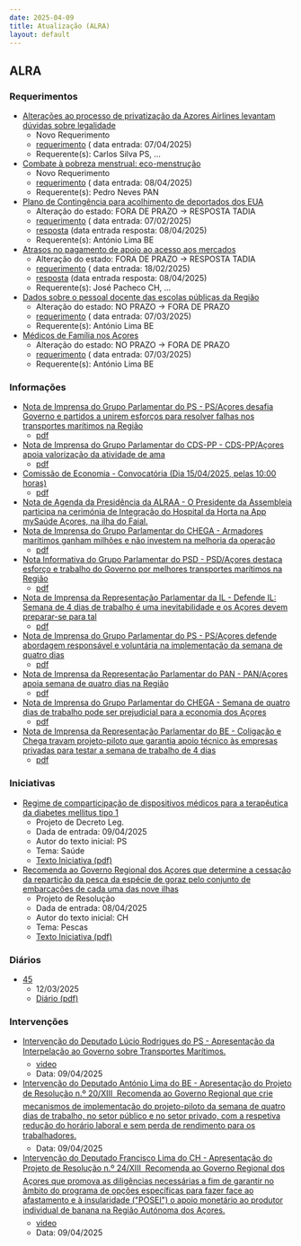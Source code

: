```yaml
---
date: 2025-04-09
title: Atualização (ALRA)
layout: default
---
```

## ALRA

### Requerimentos

* [Alterações ao processo de privatização da Azores Airlines levantam dúvidas sobre legalidade](http://base.alra.pt:82/4DACTION/w_pesquisa_registo/4/8783)
  * Novo Requerimento
  * [requerimento](http://base.alra.pt:82/Doc_Req/XIIIreque324.pdf) ( data entrada: 07/04/2025)
  * Requerente(s): Carlos Silva PS, ...
* [Combate à pobreza menstrual: eco-menstrução](http://base.alra.pt:82/4DACTION/w_pesquisa_registo/4/8785)
  * Novo Requerimento
  * [requerimento](http://base.alra.pt:82/Doc_Req/XIIIreque325.pdf) ( data entrada: 08/04/2025)
  * Requerente(s): Pedro Neves PAN
* [Plano de Contingência para acolhimento de deportados dos EUA](http://base.alra.pt:82/4DACTION/w_pesquisa_registo/4/8695)
  * Alteração do estado: FORA DE PRAZO → RESPOSTA TADIA
  * [requerimento](http://base.alra.pt:82/Doc_Req/XIIIreque268.pdf) ( data entrada: 07/02/2025)
  * [resposta](http://base.alra.pt:82/Doc_Req/XIIIrequeresp268.pdf) (data entrada resposta: 08/04/2025)
  * Requerente(s): António Lima BE
* [Atrasos no pagamento de apoio ao acesso aos mercados](http://base.alra.pt:82/4DACTION/w_pesquisa_registo/4/8706)
  * Alteração do estado: FORA DE PRAZO → RESPOSTA TADIA
  * [requerimento](http://base.alra.pt:82/Doc_Req/XIIIreque275.pdf) ( data entrada: 18/02/2025)
  * [resposta](http://base.alra.pt:82/Doc_Req/XIIIrequeresp275.pdf) (data entrada resposta: 08/04/2025)
  * Requerente(s): José Pacheco CH, ...
* [Dados sobre o pessoal docente das escolas públicas da Região](http://base.alra.pt:82/4DACTION/w_pesquisa_registo/4/8746)
  * Alteração do estado: NO PRAZO → FORA DE PRAZO
  * [requerimento](http://base.alra.pt:82/Doc_Req/XIIIreque302.pdf) ( data entrada: 07/03/2025)
  * Requerente(s): António Lima BE
* [Médicos de Família nos Açores](http://base.alra.pt:82/4DACTION/w_pesquisa_registo/4/8747)
  * Alteração do estado: NO PRAZO → FORA DE PRAZO
  * [requerimento](http://base.alra.pt:82/Doc_Req/XIIIreque303.pdf) ( data entrada: 07/03/2025)
  * Requerente(s): António Lima BE

### Informações

* [Nota de Imprensa do Grupo Parlamentar do PS - PS/Açores desafia Governo e partidos a unirem esforços para resolver falhas nos transportes marítimos na Região](http://base.alra.pt:82/4DACTION/w_pesquisa_registo/8/21482)
  * [pdf](http://base.alra.pt:82/Doc_Noticias/NI21482.pdf)
* [Nota de Imprensa do Grupo Parlamentar do CDS-PP - CDS-PP/Açores apoia valorização da atividade de ama](http://base.alra.pt:82/4DACTION/w_pesquisa_registo/8/21483)
  * [pdf](http://base.alra.pt:82/Doc_Noticias/NI21483.pdf)
* [Comissão de Economia - Convocatória (Dia 15/04/2025, pelas 10:00 horas)](http://base.alra.pt:82/4DACTION/w_pesquisa_registo/8/21484)
  * [pdf](http://base.alra.pt:82/Doc_Noticias/NI21484.pdf)
* [Nota de Agenda da Presidência da ALRAA - O Presidente da Assembleia participa na cerimónia de Integração do Hospital da Horta na App mySaúde Açores, na ilha do Faial.](http://base.alra.pt:82/4DACTION/w_pesquisa_registo/8/21485)
* [Nota de Imprensa do Grupo Parlamentar do CHEGA - Armadores marítimos ganham milhões e não investem na melhoria da operação](http://base.alra.pt:82/4DACTION/w_pesquisa_registo/8/21486)
  * [pdf](http://base.alra.pt:82/Doc_Noticias/NI21486.pdf)
* [Nota Informativa do Grupo Parlamentar do PSD - PSD/Açores destaca esforço e trabalho do Governo por melhores transportes marítimos na Região](http://base.alra.pt:82/4DACTION/w_pesquisa_registo/8/21487)
  * [pdf](http://base.alra.pt:82/Doc_Noticias/NI21487.pdf)
* [Nota de Imprensa da Representação Parlamentar da IL - Defende IL: Semana de 4 dias de trabalho é uma inevitabilidade e os Açores devem preparar-se para tal](http://base.alra.pt:82/4DACTION/w_pesquisa_registo/8/21488)
  * [pdf](http://base.alra.pt:82/Doc_Noticias/NI21488.pdf)
* [Nota de Imprensa do Grupo Parlamentar do PS - PS/Açores defende abordagem responsável e voluntária na implementação da semana de quatro dias](http://base.alra.pt:82/4DACTION/w_pesquisa_registo/8/21489)
  * [pdf](http://base.alra.pt:82/Doc_Noticias/NI21489.pdf)
* [Nota de Imprensa da Representação Parlamentar do PAN - PAN/Açores apoia semana de quatro dias na Região](http://base.alra.pt:82/4DACTION/w_pesquisa_registo/8/21490)
  * [pdf](http://base.alra.pt:82/Doc_Noticias/NI21490.pdf)
* [Nota de Imprensa do Grupo Parlamentar do CHEGA - Semana de quatro dias de trabalho pode ser prejudicial para a economia dos Açores](http://base.alra.pt:82/4DACTION/w_pesquisa_registo/8/21491)
  * [pdf](http://base.alra.pt:82/Doc_Noticias/NI21491.pdf)
* [Nota de Imprensa da Representação Parlamentar do BE - Coligação e Chega travam projeto-piloto que garantia apoio técnico às empresas privadas para testar a semana de trabalho de 4 dias](http://base.alra.pt:82/4DACTION/w_pesquisa_registo/8/21492)
  * [pdf](http://base.alra.pt:82/Doc_Noticias/NI21492.pdf)

### Iniciativas

* [Regime de comparticipação de dispositivos médicos para a terapêutica da diabetes mellitus tipo 1](http://base.alra.pt:82/4DACTION/w_pesquisa_registo/3/3699)
  * Projeto de Decreto Leg.
  * Dada de entrada: 09/04/2025
  * Autor do texto inicial: PS
  * Tema: Saúde
  * [Texto Iniciativa (pdf)](http://base.alra.pt:82/iniciativas/iniciativas/XIIIEPjDLR036.pdf)
* [Recomenda ao Governo Regional dos Açores que determine a cessação da repartição da pesca da espécie de goraz pelo conjunto de embarcações de cada uma das nove ilhas](http://base.alra.pt:82/4DACTION/w_pesquisa_registo/3/3700)
  * Projeto de Resolução
  * Dada de entrada: 08/04/2025
  * Autor do texto inicial: CH
  * Tema: Pescas
  * [Texto Iniciativa (pdf)](http://base.alra.pt:82/iniciativas/iniciativas/XIIIEPjR036.pdf)

### Diários

* [45](http://base.alra.pt:82/4DACTION/w_pesquisa_registo/10/2856)
  * 12/03/2025
  * [Diário (pdf)](http://base.alra.pt:82/Diario/XIII45.pdf)

### Intervenções

* [Intervenção do Deputado Lúcio Rodrigues do PS - Apresentação da Interpelação ao Governo sobre Transportes Marítimos.](http://base.alra.pt:82/4DACTION/w_pesquisa_registo/9/3352)
  * [video](https://video.alra.pt/Asset/Details/21f2c13f-f7dc-40fa-958b-52f28f61f18d)
  * Data: 09/04/2025
* [Intervenção do Deputado António Lima do BE  - Apresentação do Projeto de Resolução n.º 20/XIII  Recomenda ao Governo Regional que crie mecanismos de implementação do projeto-piloto da semana de quatro dias de trabalho, no setor público e no setor privado, com a respetiva redução do horário laboral e sem perda de rendimento para os trabalhadores.](http://base.alra.pt:82/4DACTION/w_pesquisa_registo/9/3353)
  * Data: 09/04/2025
* [Intervenção do Deputado Francisco Lima do CH - Apresentação do Projeto de Resolução n.º 24/XIII  Recomenda ao Governo Regional dos Açores que promova as diligências necessárias a fim de garantir no âmbito do programa de opções específicas para fazer face ao afastamento e à insularidade (\"POSEI\") o apoio monetário ao produtor individual de banana na Região Autónoma dos Açores.](http://base.alra.pt:82/4DACTION/w_pesquisa_registo/9/3354)
  * [video](https://video.alra.pt/Asset/Details/8f88d9cc-0347-4035-86d3-2be7ed4462a8)
  * Data: 09/04/2025
